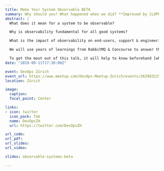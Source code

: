```yaml
---
title: Make Your System Observable BETA
summary: Why should you? What happened when we did? **Improved by [LOPUG](https://twitter.com/LOPUG)**
abstract: |
  What does it mean for a system to be observable?

  Why is observability fundamental for all good systems?

  What is the impact of observability on end-users, support & engineering?

  We will use years of learnings from RabbitMQ & Concourse to answer these questions and show you how these products have addressed this essential requirement.

  To get the most out of this talk, it will help to know beforehand [what is RabbitMQ](https://www.rabbitmq.com/features.html) and [what is Concourse](https://concourse-ci.org/docs.html).
date: "2019-09-11T17:30:00Z"

event: DevOps Zürich
event_url: https://www.meetup.com/DevOps-Meetup-Zurich/events/262983225
location: Zürich

image:
  caption:
  focal_point: Center

links:
- icon: twitter
  icon_pack: fab
  name: DevOpsZH
  url: https://twitter.com/DevOpsZH

url_code:
url_pdf:
url_slides:
url_video:

slides: observable-systems-beta

---
```

